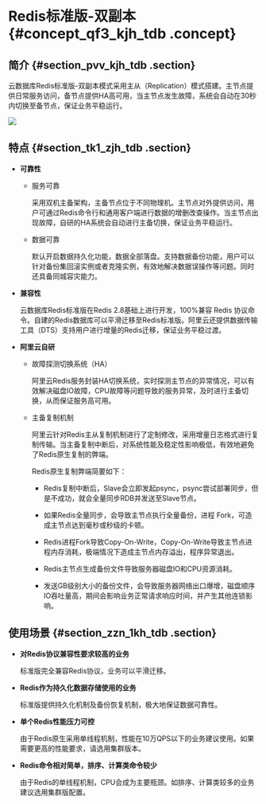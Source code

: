# Redis标准版-双副本 {#concept_qf3_kjh_tdb .concept}

## 简介 {#section_pvv_kjh_tdb .section}

云数据库Redis标准版-双副本模式采用主从（Replication）模式搭建。主节点提供日常服务访问，备节点提供HA高可用，当主节点发生故障，系统会自动在30秒内切换至备节点，保证业务平稳运行。

![](http://static-aliyun-doc.oss-cn-hangzhou.aliyuncs.com/assets/img/3105/15487495406584_zh-CN.png)

## 特点 {#section_tk1_zjh_tdb .section}

-   **可靠性**

    -   服务可靠

        采用双机主备架构，主备节点位于不同物理机。主节点对外提供访问，用户可通过Redis命令行和通用客户端进行数据的增删改查操作。当主节点出现故障，自研的HA系统会自动进行主备切换，保证业务平稳运行。

    -   数据可靠

        默认开启数据持久化功能，数据全部落盘。支持数据备份功能，用户可以针对备份集回滚实例或者克隆实例，有效地解决数据误操作等问题。同时还具备同城容灾能力。

-   **兼容性**

    云数据库Redis标准版在Redis 2.8基础上进行开发，100%兼容 Redis 协议命令。自建的Redis数据库可以平滑迁移至Redis标准版。阿里云还提供数据传输工具（DTS）支持用户进行增量的Redis迁移，保证业务平稳过渡。

-   **阿里云自研**

    -   故障探测切换系统（HA）

        阿里云Redis服务封装HA切换系统，实时探测主节点的异常情况，可以有效解决磁盘IO故障，CPU故障等问题导致的服务异常，及时进行主备切换，从而保证服务高可用。

    -   主备复制机制

        阿里云针对Redis主从复制机制进行了定制修改，采用增量日志格式进行复制传输。当主备复制中断后，对系统性能及稳定性影响极低，有效地避免了Redis原生复制的弊端。

        Redis原生复制弊端简要如下：

        -   Redis复制中断后，Slave会立即发起psync，psync尝试部署同步，但是不成功，就会全量同步RDB并发送至Slave节点。

        -   如果Redis全量同步，会导致主节点执行全量备份，进程 Fork，可造成主节点达到毫秒或秒级的卡顿。

        -   Redis进程Fork导致Copy-On-Write，Copy-On-Write导致主节点进程内存消耗，极端情况下造成主节点内存溢出，程序异常退出。

        -   Redis主节点生成备份文件导致服务器磁盘IO和CPU资源消耗。

        -   发送GB级别大小的备份文件，会导致服务器网络出口爆增，磁盘顺序IO吞吐量高，期间会影响业务正常请求响应时间，并产生其他连锁影响。


## 使用场景 {#section_zzn_1kh_tdb .section}

-   **对Redis协议兼容性要求较高的业务**

    标准版完全兼容Redis协议，业务可以平滑迁移。

-   **Redis作为持久化数据存储使用的业务**

    标准版提供持久化机制及备份恢复机制，极大地保证数据可靠性。

-   **单个Redis性能压力可控**

    由于Redis原生采用单线程机制，性能在10万QPS以下的业务建议使用。如果需要更高的性能要求，请选用集群版本。

-   **Redis命令相对简单，排序、计算类命令较少**

    由于Redis的单线程机制，CPU会成为主要瓶颈。如排序、计算类较多的业务建议选用集群版配置。


